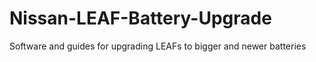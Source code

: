 # Nissan-LEAF-Battery-Upgrade
Software and guides for upgrading LEAFs to bigger and newer batteries
